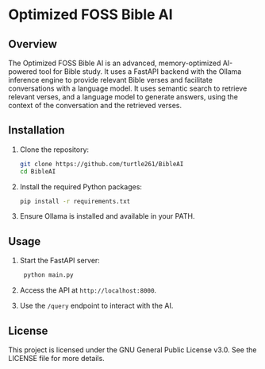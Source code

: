 # Optimized FOSS Bible AI

## Overview
The Optimized FOSS Bible AI is an advanced, memory-optimized AI-powered tool for Bible study. It uses a FastAPI backend with the Ollama inference engine to provide relevant Bible verses and facilitate conversations with a language model. It uses semantic search to retrieve relevant verses, and a language model to generate answers, using the context of the conversation and the retrieved verses. 

## Installation
1. Clone the repository:
   ```bash
   git clone https://github.com/turtle261/BibleAI
   cd BibleAI
   ```

2. Install the required Python packages:
   ```bash
   pip install -r requirements.txt
   ```

3. Ensure Ollama is installed and available in your PATH.

## Usage
1. Start the FastAPI server:
   ```bash
    python main.py
   ```

2. Access the API at `http://localhost:8000`.

3. Use the `/query` endpoint to interact with the AI.

## License
This project is licensed under the GNU General Public License v3.0. See the LICENSE file for more details.
